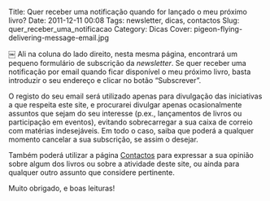 Title: Quer receber uma notificação quando for lançado o meu próximo livro?
Date: 2011-12-11 00:08
Tags: newsletter, dicas, contactos 
Slug: quer_receber_uma_notificacao
Category: Dicas
Cover: pigeon-flying-delivering-message-email.jpg

￼
Ali na coluna do lado direito, nesta mesma página, encontrará um pequeno formulário de subscrição da *newsletter*. Se quer receber uma notificação por email quando ficar disponível o meu próximo livro, basta introduzir o seu endereço e clicar no botão “Subscrever”. 

O registo do seu email será utilizado apenas para divulgação das iniciativas a que respeita este site, e procurarei divulgar apenas ocasionalmente assuntos que sejam do seu interesse (p.ex., lançamentos de livros ou participação em eventos), evitando sobrecarregar a sua caixa de correio com matérias indesejáveis. Em todo o caso, saiba que poderá a qualquer momento cancelar a sua subscrição, se assim o desejar. 

Também poderá utilizar a página [Contactos]() para expressar a sua opinião sobre algum dos livros ou sobre a atividade deste site, ou ainda para qualquer outro assunto que considere pertinente. 

Muito obrigado, e boas leituras!

